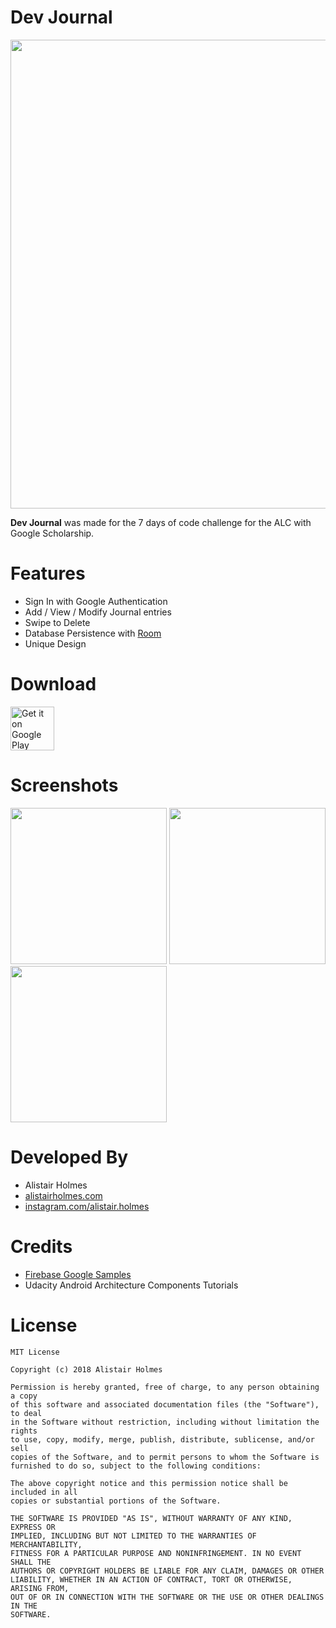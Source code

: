 # Dev Journal

<img src="https://github.com/b-lam/Resplash/blob/develop/design/Play%20Store/Resplash_Play_Store_Banner.jpg?raw=true" width="750">

**Dev Journal** was made for the 7 days of code challenge for the ALC with Google Scholarship.

# Features

* Sign In with Google Authentication
* Add / View / Modify Journal entries
* Swipe to Delete
* Database Persistence with [Room](https://developer.android.com/topic/libraries/architecture/room)
* Unique Design

# Download

<a href="https://play.google.com/store/apps/details?id=com.b_lam.resplash" target="_blank">
<img src="https://play.google.com/intl/en_us/badges/images/generic/en-play-badge.png" alt="Get it on Google Play" height="70"/></a>

# Screenshots

<img src="https://user-images.githubusercontent.com/22801227/42132353-c3929aaa-7d16-11e8-814b-204ac14e841a.png" width="250"> <img src="https://user-images.githubusercontent.com/22801227/42132371-f0808202-7d16-11e8-80eb-5c31080a5635.png" width="250"> <img src="https://b-lam.github.io/img/resplash/resplash-3.png" width="250">

# Developed By

* Alistair Holmes 
 * [alistairholmes.com](http://www.alistairholmes.com)
 * [instagram.com/alistair.holmes](https://www.instagram.com/alistair.holmes/)
 
# Credits

* [Firebase Google Samples](https://github.com/firebase/quickstart-android)
* Udacity Android Architecture Components Tutorials

# License

	MIT License

	Copyright (c) 2018 Alistair Holmes

	Permission is hereby granted, free of charge, to any person obtaining a copy
	of this software and associated documentation files (the "Software"), to deal
	in the Software without restriction, including without limitation the rights
	to use, copy, modify, merge, publish, distribute, sublicense, and/or sell
	copies of the Software, and to permit persons to whom the Software is
	furnished to do so, subject to the following conditions:

	The above copyright notice and this permission notice shall be included in all
	copies or substantial portions of the Software.

	THE SOFTWARE IS PROVIDED "AS IS", WITHOUT WARRANTY OF ANY KIND, EXPRESS OR
	IMPLIED, INCLUDING BUT NOT LIMITED TO THE WARRANTIES OF MERCHANTABILITY,
	FITNESS FOR A PARTICULAR PURPOSE AND NONINFRINGEMENT. IN NO EVENT SHALL THE
	AUTHORS OR COPYRIGHT HOLDERS BE LIABLE FOR ANY CLAIM, DAMAGES OR OTHER
	LIABILITY, WHETHER IN AN ACTION OF CONTRACT, TORT OR OTHERWISE, ARISING FROM,
	OUT OF OR IN CONNECTION WITH THE SOFTWARE OR THE USE OR OTHER DEALINGS IN THE
	SOFTWARE.

 [Resplash]:https://play.google.com/store/apps/details?id=com.b_lam.resplash
